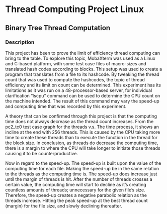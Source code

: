 # Thread Computing Project Linux
## Binary Tree Thread Computation 
### Description

  This project has been to prove the limit of efficiency thread computing can bring to the table. To explore this topic, MobaXterm was used as a Linux and C-based platform, with some test case files of macro-sizes and translated hash codes according to blocks. This setup was used to create a program that translates from a file to its hashcode. By tweaking the thread count that was used to compute the hashcodes, the topic of thread efficiency and its limit on count can be determined. This experiment has its limitations as it was run on a 48-processor-based server, for individual clarification “lscpu” command can be used to determine the CPU count on the machine intended. The result of this command may vary the speed-up and computing time that was recorded by this experiment. 
 
  A theory that can be confirmed through this project is that the computing time does not always decrease as the thread count increases. From the pc2_tc0 test case graph for the threads v.s. The time process, it shows an incline at the end with 256 threads. This is caused by the CPU taking more time to create these threads than to execute the function in the thread for the block size. In conclusion, as threads do decrease the computing time, there is a margin to where the CPU will take longer to initiate those threads causing it to be counterproductive.

 Now in regard to the speed-up. The speed-up is built upon the value of the computing time for each file. Making the speed-up be in the same relation to the threads as the computing time is. The speed-up does increase just until the margin of threads is hit. After the number of threads crosses a certain value, the computing time will start to decline as it’s creating countless amounts of threads; unnecessary for the given file’s size. Therefore, the speed-up creates a negative parabolic relation as the threads increase. Hitting the peak speed-up at the best thread count (margin) for the file size, and slowly declining thereafter. 

